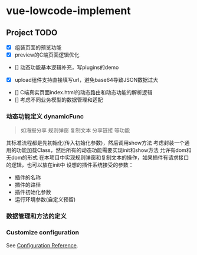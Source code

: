 # vue-lowcode-implement

## Project TODO

- [X] 组装页面的预览功能
- [X] preview的C端页面逻辑优化
- [] 动态功能基本逻辑补充，写plugins的demo
- [X] upload组件支持直接填写url，避免base64导致JSON数据过大
- [] C端真实页面index.html的动态路由和动态功能的解析逻辑
- [] 考虑不同业务模型的数据管理和适配

### 动态功能定义 dynamicFunc
> 如海报分享 规则弹窗 复制文本 分享链接 等功能

其标准流程都是先初始化(传入初始化参数)，然后调用show方法
考虑封装一个通用的功能加载Class，然后所有的动态功能需要实现init和show方法
允许有dom和无dom的形式
在本项目中实现规则弹窗和复制文本的操作，如果插件有请求接口的逻辑，也可以放在init中
设想的插件系统接受的参数：
- 插件的名称
- 插件的路径
- 插件初始化参数
- 运行环境参数(自定义预留)
### 数据管理和方法的定义
### Customize configuration
See [Configuration Reference](https://cli.vuejs.org/config/).
